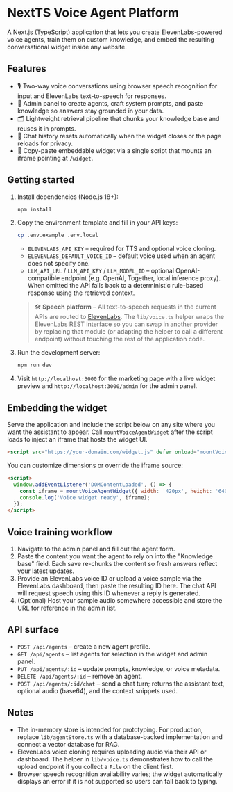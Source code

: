 # NextTS Voice Agent Platform

A Next.js (TypeScript) application that lets you create ElevenLabs-powered voice agents, train them on
custom knowledge, and embed the resulting conversational widget inside any website.

## Features

- 🎙️ Two-way voice conversations using browser speech recognition for input and ElevenLabs text-to-speech
  for responses.
- 🧠 Admin panel to create agents, craft system prompts, and paste knowledge so answers stay grounded in
  your data.
- 🗂️ Lightweight retrieval pipeline that chunks your knowledge base and reuses it in prompts.
- 🔁 Chat history resets automatically when the widget closes or the page reloads for privacy.
- 🔌 Copy-paste embeddable widget via a single script that mounts an iframe pointing at `/widget`.

## Getting started

1. Install dependencies (Node.js 18+):

   ```bash
   npm install
   ```

2. Copy the environment template and fill in your API keys:

   ```bash
   cp .env.example .env.local
   ```

   - `ELEVENLABS_API_KEY` – required for TTS and optional voice cloning.
   - `ELEVENLABS_DEFAULT_VOICE_ID` – default voice used when an agent does not specify one.
   - `LLM_API_URL` / `LLM_API_KEY` / `LLM_MODEL_ID` – optional OpenAI-compatible endpoint (e.g. OpenAI,
     Together, local inference proxy). When omitted the API falls back to a deterministic rule-based
     response using the retrieved context.

   > 🛠️ **Speech platform** – All text-to-speech requests in the current APIs are routed to
   > [ElevenLabs](https://elevenlabs.io/). The `lib/voice.ts` helper wraps the ElevenLabs REST
   > interface so you can swap in another provider by replacing that module (or adapting the helper to
   > call a different endpoint) without touching the rest of the application code.

3. Run the development server:

   ```bash
   npm run dev
   ```

4. Visit `http://localhost:3000` for the marketing page with a live widget preview and `http://localhost:3000/admin`
   for the admin panel.

## Embedding the widget

Serve the application and include the script below on any site where you want the assistant to appear.
Call `mountVoiceAgentWidget` after the script loads to inject an iframe that hosts the widget UI.

```html
<script src="https://your-domain.com/widget.js" defer onload="mountVoiceAgentWidget()"></script>
```

You can customize dimensions or override the iframe source:

```html
<script>
  window.addEventListener('DOMContentLoaded', () => {
    const iframe = mountVoiceAgentWidget({ width: '420px', height: '640px', src: 'https://your-domain.com/widget' });
    console.log('Voice widget ready', iframe);
  });
</script>
```

## Voice training workflow

1. Navigate to the admin panel and fill out the agent form.
2. Paste the content you want the agent to rely on into the "Knowledge base" field. Each save re-chunks
   the content so fresh answers reflect your latest updates.
3. Provide an ElevenLabs voice ID or upload a voice sample via the ElevenLabs dashboard, then paste the
   resulting ID here. The chat API will request speech using this ID whenever a reply is generated.
4. (Optional) Host your sample audio somewhere accessible and store the URL for reference in the admin list.

## API surface

- `POST /api/agents` – create a new agent profile.
- `GET /api/agents` – list agents for selection in the widget and admin panel.
- `PUT /api/agents/:id` – update prompts, knowledge, or voice metadata.
- `DELETE /api/agents/:id` – remove an agent.
- `POST /api/agents/:id/chat` – send a chat turn; returns the assistant text, optional audio (base64), and
  the context snippets used.

## Notes

- The in-memory store is intended for prototyping. For production, replace `lib/agentStore.ts` with a
  database-backed implementation and connect a vector database for RAG.
- ElevenLabs voice cloning requires uploading audio via their API or dashboard. The helper in `lib/voice.ts`
  demonstrates how to call the upload endpoint if you collect a `File` on the client first.
- Browser speech recognition availability varies; the widget automatically displays an error if it is not
  supported so users can fall back to typing.
